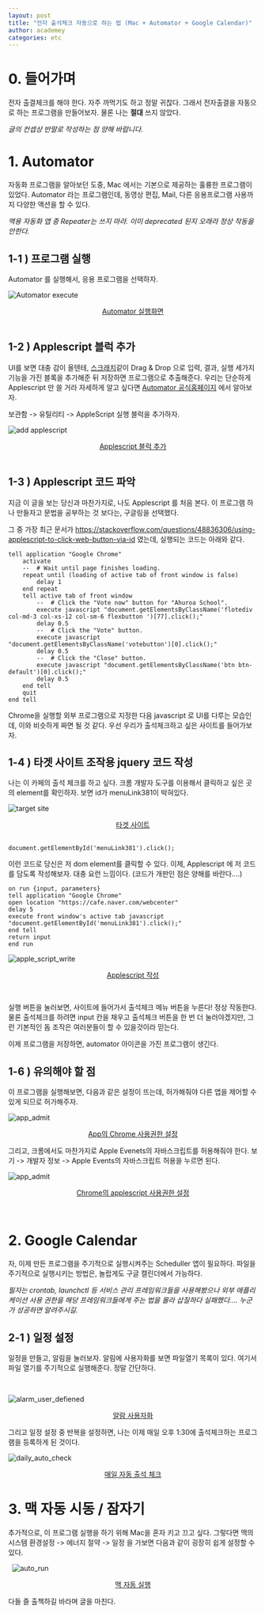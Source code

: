 ```yaml
---
layout: post
title: "전자 출석체크 자동으로 하는 법 (Mac + Automator + Google Calendar)"
author: academey
categories: etc
---
```


# 0. 들어가며

전자 출결체크를 해야 한다. 자주 까먹기도 하고 정말 귀찮다. 그래서 전자출결을 자동으로 하는 프로그램을 만들어보자. 물론 나는 **절대** 쓰지 않았다.

_글의 컨셉상 반말로 작성하는 점 양해 바랍니다._

# 1. Automator

자동화 프로그램을 알아보던 도중, Mac 에서는 기본으로 제공하는 훌륭한 프로그램이 있었다. Automator 라는 프로그램인데, 동영상 편집, Mail, 다른 응용프로그램 사용까지 다양한 액션을 할 수 있다.

_맥용 자동화 앱 중 Repeater는 쓰지 마라. 이미 deprecated 된지 오래라 정상 작동을 안한다._

## 1-1 ) 프로그램 실행

Automator 를 실행해서, 응용 프로그램을 선택하자.

![Automator execute](/assets/attendance-check-automator/automator_execute.png)

<center><U>Automator 실행화면</U></center>
&nbsp;

## 1-2 ) Applescript 블럭 추가

UI를 보면 대충 감이 올텐테, [스크래치](https://scratch.mit.edu/)같이 Drag & Drop 으로 입력, 결과, 실행 세가지 기능을 가진 블록을 추가해준 뒤 저장하면 프로그램으로 추출해준다. 우리는 단순하게 Applescript 만 쓸 거라 자세하게 알고 싶다면 [Automator 공식홈페이지](http://www.macosxautomation.com/automator/) 에서 알아보자.

보관함 -> 유틸리티 -> AppleScript 실행 블럭을 추가하자.

![add applescript](/assets/attendance-check-automator/add_applescript.png)

<center><U>Applescript 블럭 추가</U></center>
&nbsp;

## 1-3 ) Applescript 코드 파악

지금 이 글을 보는 당신과 마찬가지로, 나도 Applescript 를 처음 본다. 이 프로그램 하나 만들자고 문법을 공부하는 것 보다는, 구글링을 선택했다.

그 중 가장 최근 문서가 https://stackoverflow.com/questions/48836306/using-applescript-to-click-web-button-via-id 였는데, 실행되는 코드는 아래와 같다.

<pre><code>tell application "Google Chrome"
    activate
    --  # Wait until page finishes loading.
    repeat until (loading of active tab of front window is false)
        delay 1
    end repeat
    tell active tab of front window
        --  # Click the "Vote now" button for "Ahuroa School".
        execute javascript "document.getElementsByClassName('flotediv col-md-3 col-xs-12 col-sm-6 flexbutton ')[77].click();"
        delay 0.5
        --  # Click the "Vote" button.
        execute javascript "document.getElementsByClassName('votebutton')[0].click();"
        delay 0.5
        --  # Click the "Close" button.
        execute javascript "document.getElementsByClassName('btn btn-default')[0].click();"
        delay 0.5
    end tell
    quit
end tell
</code></pre>

Chrome을 실행할 외부 프로그램으로 지정한 다음 javascript 로 UI를 다루는 모습인데, 이와 비슷하게 짜면 될 것 같다. 우선 우리가 출석체크하고 싶은 사이트를 들어가보자.

## 1-4 ) 타겟 사이트 조작용 jquery 코드 작성

나는 이 카페의 출석 체크를 하고 싶다. 크롬 개발자 도구를 이용해서 클릭하고 싶은 곳의 element를 확인하자. 보면 id가 menuLink381이 박혀있다.

![target site](/assets/attendance-check-automator/target_site.png)

<center><U>타겟 사이트</U></center>
&nbsp;

<pre><code>document.getElementById('menuLink381').click();</code></pre>

이런 코드로 당신은 저 dom element를 클릭할 수 있다. 이제, Applescript 에 저 코드를 담도록 작성해보자. 대충 요런 느낌이다. (코드가 개판인 점은 양해를 바란다....)

<pre><code>on run {input, parameters}
tell application "Google Chrome"
open location "https://cafe.naver.com/webcenter"
delay 5
execute front window's active tab javascript "document.getElementById('menuLink381').click();"
end tell
return input
end run
</code></pre>

![apple_script_write](/assets/attendance-check-automator/applescript_write.png)

<center><U>Applescript 작성</U></center>

&nbsp;

실행 버튼을 눌러보면, 사이트에 들어가서 출석체크 메뉴 버튼을 누른다! 정상 작동한다. 물론 출석체크를 하려면 input 칸을 채우고 출석체크 버튼을 한 번 더 눌러야겠지만, 그런 기본적인 돔 조작은 여러분들이 할 수 있을것이라 믿는다.

이제 프로그램을 저장하면, automator 아이콘을 가진 프로그램이 생긴다.

## 1-6 ) 유의해야 할 점

이 프로그램을 실행해보면, 다음과 같은 설정이 뜨는데, 허가해줘야 다른 앱을 제어할 수 있게 되므로 허가해주자.
&nbsp;

![app_admit](/assets/attendance-check-automator/app_admit.png)

<center><U>App의 Chrome 사용권한 설정</U></center>

그리고, 크롬에서도 마찬가지로 Apple Evenets의 자바스크립트를 허용해줘야 한다. 보기 -> 개발자 정보 -> Apple Events의 자바스크립트 허용을 누르면 된다.
&nbsp;

![app_admit](/assets/attendance-check-automator/chrome_applescript_admit.png)

<center><U>Chrome의 applescript 사용권한 설정</U></center>

&nbsp;

# 2. Google Calendar

자, 이제 만든 프로그램을 주기적으로 실행시켜주는 Scheduller 앱이 필요하다. 파일을 주기적으로 실행시키는 방법은, 놀랍게도 구글 캘린더에서 가능하다.

_필자는 crontab, launchctl 등 서비스 관리 프레임워크들을 사용해봤으나 외부 애플리케이션 사용 권한을 해당 프레임워크들에게 주는 법을 몰라 삽질하다 실패했다.... 누군가 성공하면 알려주시길._

## 2-1 ) 일정 설정

일정을 만들고, 알림을 눌러보자. 알림에 사용자화를 보면 파일열기 목록이 있다. 여기서 파일 열기를 주기적으로 실행해준다. 정말 간단하다.
&nbsp;

&nbsp;

![alarm_user_defiened](/assets/attendance-check-automator/alarm_user_defiened.png)

<center><U>알람 사용자화</U></center>

그리고 일정 설정 중 반복을 설정하면, 나는 이제 매일 오후 1:30에 출석체크하는 프로그램을 등록하게 된 것이다.

![daily_auto_check](/assets/attendance-check-automator/daily_auto_check.png)

<center><U>매일 자동 출석 체크</U></center>

# 3. 맥 자동 시동 / 잠자기

추가적으로, 이 프로그램 실행을 하기 위해 Mac을 혼자 키고 끄고 싶다. 그렇다면 맥의 시스템 환경설정 -> 에너지 절약 -> 일정 을 가보면 다음과 같이 굉장히 쉽게 설정할 수 있다.

&nbsp;
![auto_run](/assets/attendance-check-automator/auto_run.png)

<center><U>맥 자동 실행</U></center>

다들 즐 출첵하길 바라며 글을 마친다.
